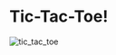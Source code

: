 ﻿# Tic-Tac-Toe!
 
![tic_tac_toe](https://user-images.githubusercontent.com/32998797/170398465-6ea496ae-107d-46da-8203-61737d92c147.png)
